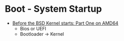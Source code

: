 Boot - System Startup
=====================

* [Before the BSD Kernel starts: Part One on AMD64](https://www.moritz.systems/blog/before-the-bsd-kernel-starts-part-one-on-amd64/)
    * Bios or UEFI
    * Bootloader -> Kernel

